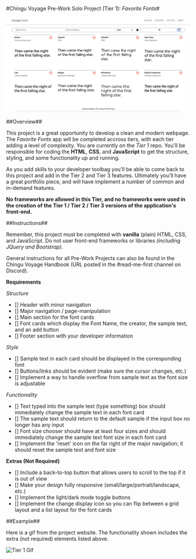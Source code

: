 #Chingu Voyage Pre-Work Solo Project (Tier 1): *Favorite Fonts*#

![Landing Page ScreenShot](./assets/favoriteFontsLanding.png)

##Overview##

This project is a great opportunity to develop a clean and modern webpage. The *Favorite Fonts* app will be completed accross tiers, with each tier adding a level of complexity. You are currently on the *Tier 1* repo. You'll be responsible for coding the **HTML**, **CSS**, and **JavaScript** to get the structure, styling, and some functionality up and running.

As you add skills to your developer toolbag you'll be able to come back to this project and add in the Tier 2 and Tier 3 features. Ultimately you'll have a great portfolio piece, and will have implement a number of common and in-demand features.

**No frameworks are allowed in this Tier, and no frameworks were used in the creation of the Tier 1 / Tier 2 / Tier 3 versions of the application's front-end.**

##Instructions##

Remember, this project must be completed with **vanilla** (plain) HTML, CSS, and JavaScript. Do not user front-end frameworks or libraries *(including JQuery and Bootstrap)*.

General instructions for all Pre-Work Projects can also be found in the Chingu Voyage Handbook (URL posted in the #read-me-first channel on Discord).

**Requirements**

*Structure*
- [] Header with minor navigation
- [] Major navigation / page-manipulation
- [] Main section for the font cards
- [] Font cards which display the Font Name, the creator, the sample text, and an add button
- [] Footer section with your developer information

*Style*
- [] Sample text in each card should be displayed in the corresponding font
- [] Buttons/links should be evident (make sure the cursor changes, etc.)
- [] Implement a way to handle overflow from sample text as the font size is adjustable

*Functionality*
- [] Text typed into the sample text (type something) box should immediately change the sample text in each font card
- [] The sample text should return to the default sample if the input box no longer has any input
- [] Font size chooser should have at least four sizes and should immediately change the sample text font size in each font card
- [] Implement the 'reset' icon on the far right of the major navigation; it should reset the sample text and font size

**Extras (Not Required)**

- [] Include a back-to-top button that allows users to scroll to the top if it is out of view
- [] Make your design fully responsive (small/large/portrait/landscape, etc.)
- [] Implement the light/dark mode toggle buttons
- [] Implement the change display icon so you can flip between a grid layout and a list layout for the font cards

##Example##

Here is a gif from the project website. The functionality shown includes the extra (not required) elements listed above.

![Tier 1 Gif](./assets/tier1Preview.gif)